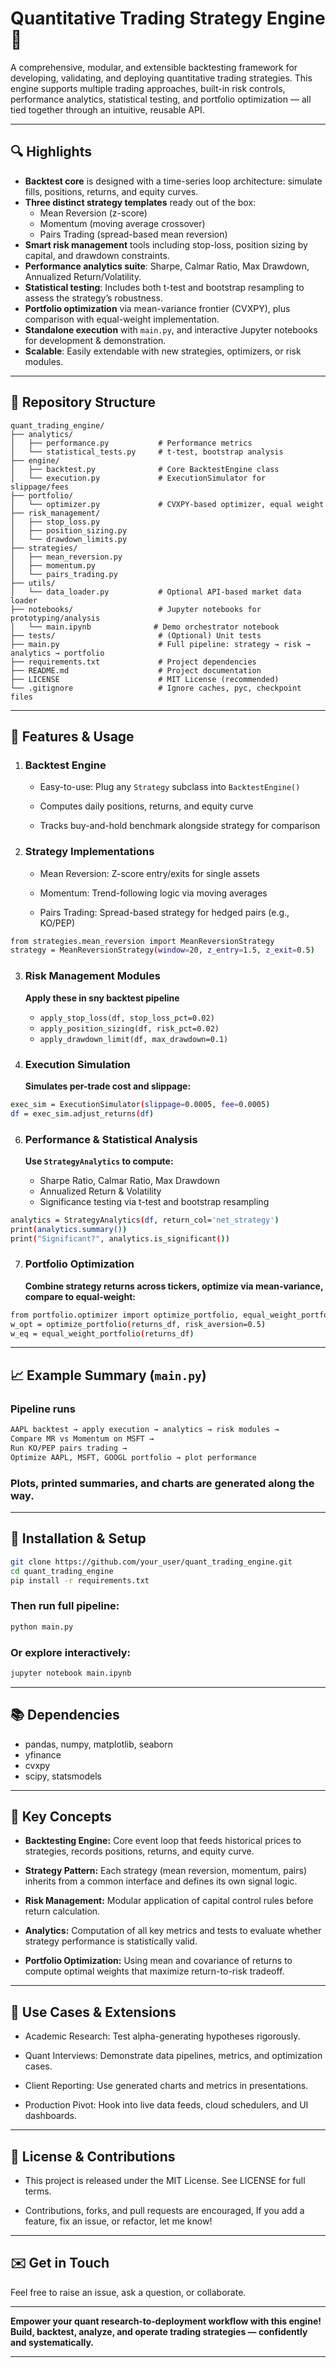 # Quantitative Trading Strategy Engine 🚀


A comprehensive, modular, and extensible backtesting framework for developing, validating, and deploying quantitative trading strategies. This engine supports multiple trading approaches, built-in risk controls, performance analytics, statistical testing, and portfolio optimization — all tied together through an intuitive, reusable API.


---


## 🔍 Highlights


- **Backtest core** is designed with a time-series loop architecture: simulate fills, positions, returns, and equity curves.
- **Three distinct strategy templates** ready out of the box:
  - Mean Reversion (z-score)
  - Momentum (moving average crossover)
  - Pairs Trading (spread-based mean reversion)
- **Smart risk management** tools including stop-loss, position sizing by capital, and drawdown constraints.
- **Performance analytics suite**: Sharpe, Calmar Ratio, Max Drawdown, Annualized Return/Volatility.
- **Statistical testing**: Includes both t-test and bootstrap resampling to assess the strategy’s robustness.
- **Portfolio optimization** via mean-variance frontier (CVXPY), plus comparison with equal-weight implementation.
- **Standalone execution** with `main.py`, and interactive Jupyter notebooks for development & demonstration.
- **Scalable**: Easily extendable with new strategies, optimizers, or risk modules.


---


## 📁 Repository Structure


```plaintext
quant_trading_engine/
├── analytics/
│   ├── performance.py           # Performance metrics
│   └── statistical_tests.py     # t-test, bootstrap analysis
├── engine/
│   ├── backtest.py              # Core BacktestEngine class
│   └── execution.py             # ExecutionSimulator for slippage/fees
├── portfolio/
│   └── optimizer.py             # CVXPY-based optimizer, equal weight
├── risk_management/
│   ├── stop_loss.py
│   ├── position_sizing.py
│   └── drawdown_limits.py
├── strategies/
│   ├── mean_reversion.py
│   ├── momentum.py
│   └── pairs_trading.py
├── utils/
│   └── data_loader.py           # Optional API-based market data loader
├── notebooks/                   # Jupyter notebooks for prototyping/analysis
│   └── main.ipynb              # Demo orchestrator notebook
├── tests/                       # (Optional) Unit tests
├── main.py                      # Full pipeline: strategy → risk → analytics → portfolio
├── requirements.txt             # Project dependencies
├── README.md                    # Project documentation
├── LICENSE                      # MIT License (recommended)
└── .gitignore                   # Ignore caches, pyc, checkpoint files
```

---


## 🚀 Features & Usage


1. ### Backtest Engine
    - Easy-to-use: Plug any `Strategy` subclass into `BacktestEngine()`

    - Computes daily positions, returns, and equity curve

    - Tracks buy-and-hold benchmark alongside strategy for comparison

2. ### Strategy Implementations
    - Mean Reversion: Z-score entry/exits for single assets

    - Momentum: Trend-following logic via moving averages

    - Pairs Trading: Spread-based strategy for hedged pairs (e.g., KO/PEP)
  
```bash
from strategies.mean_reversion import MeanReversionStrategy
strategy = MeanReversionStrategy(window=20, z_entry=1.5, z_exit=0.5)
```
3. ### Risk Management Modules
     **Apply these in sny backtest pipeline**
    
    - `apply_stop_loss(df, stop_loss_pct=0.02)`
    - `apply_position_sizing(df, risk_pct=0.02)`
    - `apply_drawdown_limit(df, max_drawdown=0.1)`
  
5. ### Execution Simulation
      **Simulates per-trade cost and slippage:**

```bash
exec_sim = ExecutionSimulator(slippage=0.0005, fee=0.0005)
df = exec_sim.adjust_returns(df)
```
6. ### Performance & Statistical Analysis
      **Use `StrategyAnalytics` to compute:**

    - Sharpe Ratio, Calmar Ratio, Max Drawdown
    - Annualized Return & Volatility
    - Significance testing via t-test and bootstrap resampling

```bash
analytics = StrategyAnalytics(df, return_col='net_strategy')
print(analytics.summary())
print("Significant?", analytics.is_significant())
```
7. ### Portfolio Optimization
      **Combine strategy returns across tickers, optimize via mean-variance, compare to equal-weight:**

```bash
from portfolio.optimizer import optimize_portfolio, equal_weight_portfolio
w_opt = optimize_portfolio(returns_df, risk_aversion=0.5)
w_eq = equal_weight_portfolio(returns_df)
```

---


## 📈 Example Summary (`main.py`)

### Pipeline runs


```bash
AAPL backtest → apply execution → analytics → risk modules →
Compare MR vs Momentum on MSFT →
Run KO/PEP pairs trading →
Optimize AAPL, MSFT, GOOGL portfolio → plot performance
```
### Plots, printed summaries, and charts are generated along the way.


---


## 🔧 Installation & Setup

```bash
git clone https://github.com/your_user/quant_trading_engine.git
cd quant_trading_engine
pip install -r requirements.txt
```
### Then run full pipeline:

```bash
python main.py
```
### Or explore interactively:

```bash
jupyter notebook main.ipynb
```

---


## 📚 Dependencies
    
    
  - pandas, numpy, matplotlib, seaborn
  - yfinance
  - cvxpy
  - scipy, statsmodels


---


## 🧠 Key Concepts

  - **Backtesting Engine:** Core event loop that feeds historical prices to strategies, records positions, returns, and equity curve.

  - **Strategy Pattern:** Each strategy (mean reversion, momentum, pairs) inherits from a common interface and defines its own signal logic.

  - **Risk Management:** Modular application of capital control rules before return calculation.

  - **Analytics:** Computation of all key metrics and tests to evaluate whether strategy performance is statistically valid.

  - **Portfolio Optimization:** Using mean and covariance of returns to compute optimal weights that maximize return-to-risk tradeoff.


---


## 💼 Use Cases & Extensions

  - Academic Research: Test alpha-generating hypotheses rigorously.

  - Quant Interviews: Demonstrate data pipelines, metrics, and optimization cases.

  - Client Reporting: Use generated charts and metrics in presentations.

  - Production Pivot: Hook into live data feeds, cloud schedulers, and UI dashboards.


---


## 🧩 License & Contributions

  - This project is released under the MIT License. See LICENSE for full terms.

  - Contributions, forks, and pull requests are encouraged, If you add a feature, fix an issue, or refactor, let me know!


---


## ✉️ Get in Touch

Feel free to raise an issue, ask a question, or collaborate.


---


**Empower your quant research‑to‑deployment workflow with this engine!
Build, backtest, analyze, and operate trading strategies — confidently and systematically.**


---


